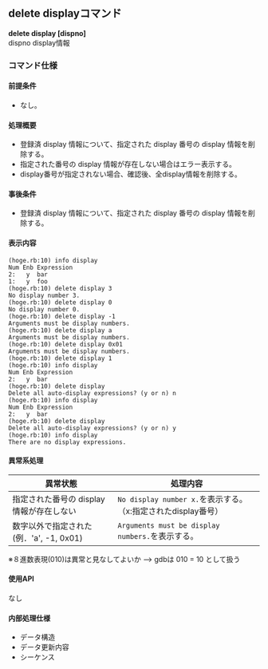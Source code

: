## delete displayコマンド

**delete display [dispno]**  
dispno display情報

### コマンド仕様
#### 前提条件
- なし。

#### 処理概要
- 登録済 display 情報について、指定された display 番号の display 情報を削除する。
- 指定された番号の display 情報が存在しない場合はエラー表示する。
- display番号が指定されない場合、確認後、全display情報を削除する。

#### 事後条件
- 登録済 display 情報について、指定された display 番号の display 情報を削除する。

#### 表示内容

```
(hoge.rb:10) info display
Num Enb Expression
2:   y  bar
1:   y  foo
(hoge.rb:10) delete display 3
No display number 3.
(hoge.rb:10) delete display 0
No display number 0.
(hoge.rb:10) delete display -1
Arguments must be display numbers.
(hoge.rb:10) delete display a
Arguments must be display numbers.
(hoge.rb:10) delete display 0x01
Arguments must be display numbers.
(hoge.rb:10) delete display 1
(hoge.rb:10) info display
Num Enb Expression
2:   y  bar
(hoge.rb:10) delete display
Delete all auto-display expressions? (y or n) n
(hoge.rb:10) info display
Num Enb Expression
2:   y  bar
(hoge.rb:10) delete display
Delete all auto-display expressions? (y or n) y
(hoge.rb:10) info display
There are no display expressions.
```

#### 異常系処理
|異常状態|処理内容|
|----|----|
|指定された番号の display 情報が存在しない|`No display number x.`を表示する。（x:指定されたdisplay番号）|
|数字以外で指定された(例．'a', -1, 0x01)|`Arguments must be display numbers.`を表示する。|
※８進数表現(010)は異常と見なしてよいか --> gdbは 010 = 10 として扱う

#### 使用API
なし

#### 内部処理仕様
- データ構造
- データ更新内容
- シーケンス
